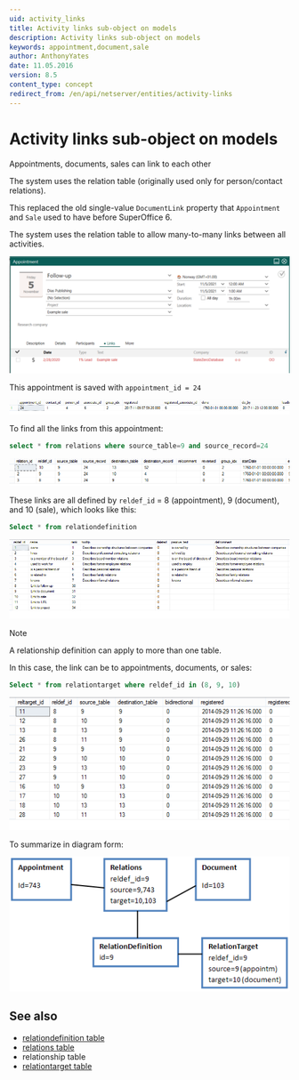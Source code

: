 ```yaml
---
uid: activity_links
title: Activity links sub-object on models
description: Activity links sub-object on models
keywords: appointment,document,sale
author: AnthonyYates
date: 11.05.2016
version: 8.5
content_type: concept
redirect_from: /en/api/netserver/entities/activity-links
---
```


# Activity links sub-object on models

Appointments, documents, sales can link to each other

The system uses the relation table (originally used only for person/contact relations).

This replaced the old single-value `DocumentLink` property that `Appointment` and `Sale` used to have before SuperOffice 6.

The system uses the relation table to allow many-to-many links between all activities.

![Appointment link -screenshot][img1]

This appointment is saved with `appointment_id = 24`

![x][img2]

To find all the links from this appointment:

```SQL
select * from relations where source_table=9 and source_record=24
```

![x][img3]

These links are all defined by `reldef_id` = 8 (appointment), 9 (document), and 10 (sale), which looks like this:

```SQL
Select * from relationdefinition
```

![x][img4]

> [!NOTE]
> A relationship definition can apply to more than one table.

In this case, the link can be to appointments, documents, or sales:

```SQL
Select * from relationtarget where reldef_id in (8, 9, 10)
```

![x][img5]

To summarize in diagram form:

![x][img6]

## See also

* [relationdefinition table][1]
* [relations table][2]
* relationship table
* [relationtarget table][4]

<!-- Referenced links -->
[1]: ../../database/tables/relationdefinition.md
[2]: ../../database/tables/relations.md
[4]: ../../database/tables/relationtarget.md

<!-- Referenced images -->
[img1]: ../../../media/loc/en/sale/sale-apt-link.png
[img2]: media/links-appointment-record.png
[img3]: media/links-relations.png
[img4]: media/links-reldeflist.png
[img5]: media/links-reldef.png
[img6]: media/link-diagram.png
